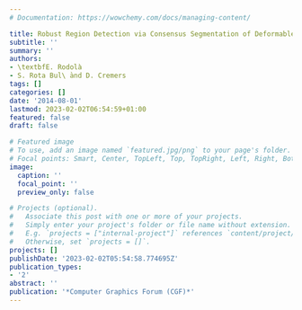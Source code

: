 ```yaml
---
# Documentation: https://wowchemy.com/docs/managing-content/

title: Robust Region Detection via Consensus Segmentation of Deformable Shapes
subtitle: ''
summary: ''
authors:
- \textbfE. Rodolà
- S. Rota Bul\ ̀and D. Cremers
tags: []
categories: []
date: '2014-08-01'
lastmod: 2023-02-02T06:54:59+01:00
featured: false
draft: false

# Featured image
# To use, add an image named `featured.jpg/png` to your page's folder.
# Focal points: Smart, Center, TopLeft, Top, TopRight, Left, Right, BottomLeft, Bottom, BottomRight.
image:
  caption: ''
  focal_point: ''
  preview_only: false

# Projects (optional).
#   Associate this post with one or more of your projects.
#   Simply enter your project's folder or file name without extension.
#   E.g. `projects = ["internal-project"]` references `content/project/deep-learning/index.md`.
#   Otherwise, set `projects = []`.
projects: []
publishDate: '2023-02-02T05:54:58.774695Z'
publication_types:
- '2'
abstract: ''
publication: '*Computer Graphics Forum (CGF)*'
---
```

